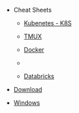 [comment]: <> (- Getting started)

[comment]: <> (  - [Quick start]&#40;quickstart.md&#41;)

[comment]: <> (  - [Writing more pages]&#40;more-pages.md&#41;)

[comment]: <> (  - [Custom navbar]&#40;custom-navbar.md&#41;)

[comment]: <> (  - [Cover page]&#40;cover.md&#41;)

- Cheat Sheets

  - [Kubenetes - K8S](cheatsheet/k8s.md)
  - [TMUX](cheatsheet/tmux.md)

  - [Docker](cheatsheet/docker.md)
  - 
  - [Databricks](cheatsheet/databricks.md)

[comment]: <> (  - [Python]&#40;write-a-plugin.md&#41;)

[comment]: <> (  - [Java]&#40;markdown.md&#41;)

- [Download](collections/downloads/download.md)

- [Windows](cheatsheet/windows.md)

[comment]: <> (- [About Guanlong Zhou]&#40;about-me.md&#41;)
